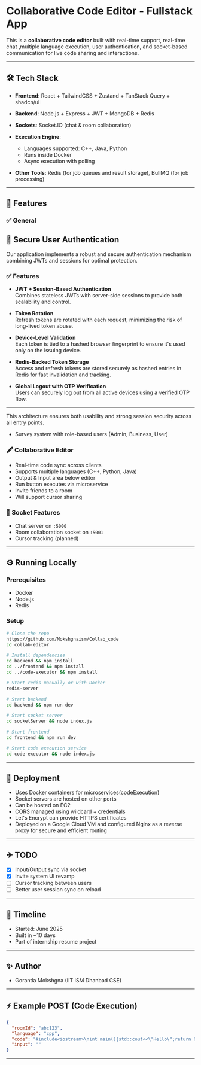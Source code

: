 # Collaborative Code Editor - Fullstack App

This is a **collaborative code editor** built with real-time support, real-time chat ,multiple language execution, user authentication, and socket-based communication for live code sharing and interactions.

---


## 🛠️ Tech Stack

* **Frontend**: React + TailwindCSS + Zustand + TanStack Query + shadcn/ui
* **Backend**: Node.js + Express + JWT + MongoDB + Redis
* **Sockets**: Socket.IO (chat & room collaboration)
* **Execution Engine**:

  * Languages supported: C++, Java, Python
  * Runs inside Docker
  * Async execution with polling
* **Other Tools**: Redis (for job queues and result storage), BullMQ (for job processing)

---

## 📑 Features

### ✅ General

## 🔐 Secure User Authentication

Our application implements a robust and secure authentication mechanism combining JWTs and sessions for optimal protection.

### ✅ Features

- **JWT + Session-Based Authentication**  
  Combines stateless JWTs with server-side sessions to provide both scalability and control.

- **Token Rotation**  
  Refresh tokens are rotated with each request, minimizing the risk of long-lived token abuse.

- **Device-Level Validation**  
  Each token is tied to a hashed browser fingerprint to ensure it's used only on the issuing device.

- **Redis-Backed Token Storage**  
  Access and refresh tokens are stored securely as hashed entries in Redis for fast invalidation and tracking.

- **Global Logout with OTP Verification**  
  Users can securely log out from all active devices using a verified OTP flow.

---

This architecture ensures both usability and strong session security across all entry points.

* Survey system with role-based users (Admin, Business, User)

### 🖋️ Collaborative Editor

* Real-time code sync across clients
* Supports multiple languages (C++, Python, Java)
* Output & Input area below editor
* Run button executes via microservice
* Invite friends to a room
* Will support cursor sharing

### 🔌 Socket Features

* Chat server on `:5000`
* Room collaboration socket on `:5001`
* Cursor tracking (planned)

---

## ⚙️ Running Locally

### Prerequisites

* Docker
* Node.js
* Redis

### Setup

```bash
# Clone the repo
https://github.com/Mokshgnaism/Collab_code
cd collab-editor

# Install dependencies
cd backend && npm install
cd ../frontend && npm install
cd ../code-executor && npm install

# Start redis manually or with Docker
redis-server

# Start backend
cd backend && npm run dev

# Start socket server
cd socketServer && node index.js

# Start frontend
cd frontend && npm run dev

# Start code execution service
cd code-executor && node index.js
```

---

## 🚀 Deployment

* Uses Docker containers for microservices(codeExecution)
* Socket servers are hosted on other ports
* Can be hosted on EC2
* CORS managed using wildcard + credentials
* Let's Encrypt can provide HTTPS certificates
* Deployed on a Google Cloud VM and configured Nginx as a reverse proxy for secure and efficient routing
  

---

## ✈ TODO

* [x] Input/Output sync via socket
* [x] Invite system UI revamp
* [ ] Cursor tracking between users
* [ ] Better user session sync on reload

---

## 📅 Timeline

* Started: June 2025
* Built in \~10 days
* Part of internship resume project

---

## ✨ Author

* Gorantla Mokshgna (IIT ISM Dhanbad CSE)

---

## ⚡ Example POST (Code Execution)

```json
{
  "roomId": "abc123",
  "language": "cpp",
  "code": "#include<iostream>\nint main(){std::cout<<\"Hello\";return 0;}",
  "input": ""
}
```

---

